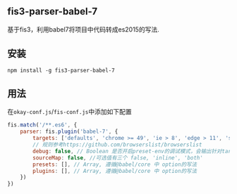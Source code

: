 ## fis3-parser-babel-7

基于fis3，利用babel7将项目中代码转成es2015的写法. 


## 安装

``` shell
npm install -g fis3-parser-babel-7
```

## 用法

在`okay-conf.js`/`fis-conf.js`中添加如下配置

``` js
fis.match('/**.es6', {
    parser: fis.plugin('babel-7', {
        targets: ['defaults', 'chrome >= 49', 'ie > 8', 'edge > 11', 'safari > 9', 'not op_mini all'],
        // 规则参考https://github.com/browserslist/browserslist
        debug: false, // Boolean 是否开启preset-env的调试模式，会输出针对targets做的一些配置
        sourceMap: false, //可选值有三个 false, 'inline', 'both' 
        presets: [], // Array, 遵循@babel/core 中 option的写法
        plugins: [], // Array, 遵循@babel/core 中 option的写法
    })
})
```

